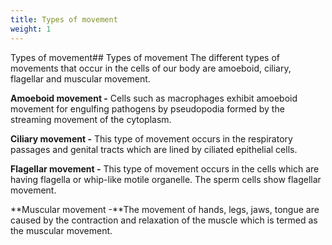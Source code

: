 ```yaml
---
title: Types of movement
weight: 1
---
```


Types of movement## Types of movement
 The different types of movements that occur in the cells of our body are amoeboid, ciliary, flagellar and muscular movement.

**Amoeboid movement -** Cells such as macrophages exhibit amoeboid movement for engulfing pathogens by pseudopodia formed by the streaming movement of the cytoplasm.

**Ciliary movement -** This type of movement occurs in the respiratory passages and genital tracts which are lined by ciliated epithelial cells.

**Flagellar movement -** This type of movement occurs in the cells which are having flagella or whip-like motile organelle. The sperm cells show flagellar movement.

**Muscular movement -**The movement of hands, legs, jaws, tongue are caused by the contraction and relaxation of the muscle which is termed as the muscular movement.

